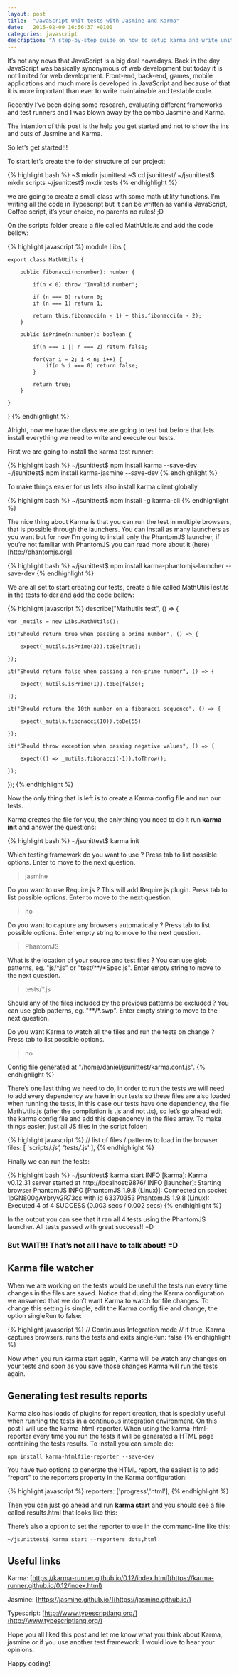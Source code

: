 ```yaml
---
layout: post
title:  "JavaScript Unit tests with Jasmine and Karma"
date:   2015-02-09 16:56:37 +0100
categories: javascript
description: "A step-by-step guide on how to setup karma and write unit test for your JavaScript code wuing Jasmine"
---
```


It’s not any news that JavaScript is a big deal nowadays. Back in the day JavaScript was basically synonymous of web development but today it is not limited for web development. Front-end, back-end, games, mobile applications and much more is developed in JavaScript and because of that it is more important than ever to write maintainable and testable code.

Recently I’ve been doing some research, evaluating different frameworks and test runners and I was blown away by the combo Jasmine and Karma.

The intention of this post is the help you get started and not to show the ins and outs of Jasmine and Karma.

So let’s get started!!!

To start let’s create the folder structure of our project:

{% highlight bash %}
~$ mkdir jsunittest
~$ cd jsunittest/
~/jsunittest$ mkdir scripts
~/jsunittest$ mkdir tests
{% endhighlight %}

we are going to create a small class with some math utility functions. I’m writing all the code in Typescript but it can be written as vanilla JavaScript, Coffee script, it’s your choice, no parents no rules! ;D

On the scripts folder create a file called MathUtils.ts and add the code bellow:

{% highlight javascript %}
module Libs {
 
	export class MathUtils {
 
		public fibonacci(n:number): number {
 
			if(n < 0) throw "Invalid number";
 
			if (n === 0) return 0;
			if (n === 1) return 1;
 
			return this.fibonacci(n - 1) + this.fibonacci(n - 2);
		}
 
		public isPrime(n:number): boolean {
 
			if(n === 1 || n === 2) return false;
 
			for(var i = 2; i < n; i++) {
				if(n % i === 0) return false;
			}
 
			return true;
		}
 
	}
 
}
{% endhighlight %}

Alright, now we have the class we are going to test but before that lets install everything we need to write and execute our tests.

First we are going to install the karma test runner:

{% highlight bash %}
~/jsunittest$ npm install karma --save-dev
~/jsunittest$ npm install karma-jasmine --save-dev
{% endhighlight %}

To make things easier for us lets also install karma client globally

{% highlight bash %}
~/jsunittest$ npm install -g karma-cli
{% endhighlight %}

The nice thing about Karma is that you can run the test in multiple browsers, that is possible through the launchers. You can install as many launchers as you want but for now I’m going to install only the PhantomJS launcher, if you’re not familiar with PhantomJS you can read more about it (here)[http://phantomjs.org].

{% highlight bash %}
~/jsunittest$ npm install karma-phantomjs-launcher --save-dev
{% endhighlight %}

We are all set to start creating our tests, create a file called MathUtilsTest.ts in the tests folder and add the code bellow:

{% highlight javascript %}
describe("Mathutils test", () => {
 
	var _mutils = new Libs.MathUtils();
 
	it("Should return true when passing a prime number", () => {
	
		expect(_mutils.isPrime(3)).toBe(true);
 
	});
 
	it("Should return false when passing a non-prime number", () => {
		
		expect(_mutils.isPrime(1)).toBe(false);
	
	});
 
	it("Should return the 10th number on a fibonacci sequence", () => {
 
		expect(_mutils.fibonacci(10)).toBe(55)
	
	});
 
	it("Should throw exception when passing negative values", () => {
	
		expect(() => _mutils.fibonacci(-1)).toThrow();
	
	});
 
});
{% endhighlight %}

Now the only thing that is left is to create a Karma config file and run our tests.

Karma creates the file for you, the only thing you need to do it run **karma init** and answer the questions:

{% highlight bash %}
~/jsunittest$ karma init
 
Which testing framework do you want to use ?
Press tab to list possible options. Enter to move to the next question.
> jasmine
 
Do you want to use Require.js ?
This will add Require.js plugin.
Press tab to list possible options. Enter to move to the next question.
> no
 
Do you want to capture any browsers automatically ?
Press tab to list possible options. Enter empty string to move to the next question.
> PhantomJS
> 
 
What is the location of your source and test files ?
You can use glob patterns, eg. "js/*.js" or "test/**/*Spec.js".
Enter empty string to move to the next question.
> tests/*.js
> 
 
Should any of the files included by the previous patterns be excluded ?
You can use glob patterns, eg. "**/*.swp".
Enter empty string to move to the next question.
> 
 
Do you want Karma to watch all the files and run the tests on change ?
Press tab to list possible options.
> no
 
 
Config file generated at "/home/daniel/jsunittest/karma.conf.js".
{% endhighlight %}

There’s one last thing we need to do, in order to run the tests we will need to add every dependency we have in our tests so these files are also loaded when running the tests, in this case our tests have one dependency, the file MathUtils.js (after the compilation is .js and not .ts), so let’s go ahead edit the karma config file and add this dependency in the files array. To make things easier, just all JS files in the script folder:

{% highlight javascript %}
// list of files / patterns to load in the browser
files: [
   'scripts/*.js',
   'tests/*.js'
],
{% endhighlight %}

Finally we can run the tests:

{% highlight bash %}
~/jsunittest$ karma start
INFO [karma]: Karma v0.12.31 server started at http://localhost:9876/
INFO [launcher]: Starting browser PhantomJS
INFO [PhantomJS 1.9.8 (Linux)]: Connected on socket 1pGN800gAYbryv2R73cs with id 63370353
PhantomJS 1.9.8 (Linux): Executed 4 of 4 SUCCESS (0.003 secs / 0.002 secs)
{% endhighlight %}

In the output you can see that it ran all 4 tests using the PhantomJS launcher. All tests passed with great success!! =D


### But WAIT!!! That’s not all I have to talk about! =D

## Karma file watcher

When we are working on the tests would be useful the tests run every time changes in the files are saved. Notice that during the Karma configuration we answered that we don’t want Karma to watch for file changes. To change this setting is simple, edit the Karma config file and change, the option singleRun to false:

{% highlight javascript %}
// Continuous Integration mode
// if true, Karma captures browsers, runs the tests and exits
singleRun: false
{% endhighlight %}

Now when you run karma start again, Karma will be watch any changes on your tests and soon as you save those changes Karma will run the tests again.

## Generating test results reports

Karma also has loads of plugins for report creation, that is specially useful when running the tests in a continuous integration environment. On this post I will use the karma-html-reporter. When using the karma-html-reporter every time you run the tests it will be generated a HTML page containing the tests results. To install you can simple do:

`npm install karma-htmlfile-reporter --save-dev`

You have two options to generate the HTML report, the easiest is to add “report” to the reporters property in the Karma configuration:

{% highlight javascript %}
reporters: ['progress','html'],
{% endhighlight %}

Then you can just go ahead and run **karma start** and you should see a file called results.html that looks like this:

There’s also a option to set the reporter to use in the command-line like this:

`~/jsunittest$ karma start --reporters dots,html`

## Useful links

Karma: [https://karma-runner.github.io/0.12/index.html](https://karma-runner.github.io/0.12/index.html)

Jasmine: [https://jasmine.github.io/](https://jasmine.github.io/)

Typescript: [http://www.typescriptlang.org/](http://www.typescriptlang.org/)


Hope you all liked this post and let me know what you think about Karma, jasmine or if you use another test framework. I would love to hear your opinions.

Happy coding!








